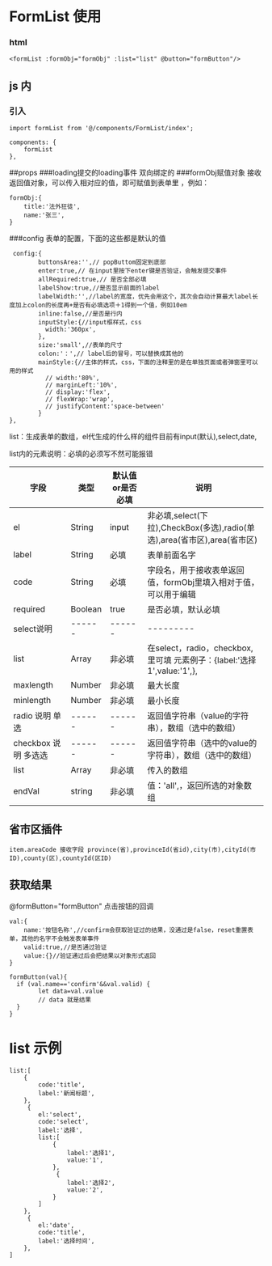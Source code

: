 # FormList 使用
### html
```
<formList :formObj="formObj" :list="list" @button="formButton"/>
```


## js 内
### 引入
```
import formList from '@/components/FormList/index';
```
```
components: {
    formList
},
```
##props
###loading提交的loading事件
双向绑定的
###formObj赋值对象
接收返回值对象，可以传入相对应的值，即可赋值到表单里 ，例如：
```
formObj:{
    title:'法外狂徒',
    name:'张三',
}
```
###config
表单的配置，下面的这些都是默认的值
```
 config:{
        buttonsArea:'',// popButtom固定到底部
        enter:true,// 在input里按下enter键是否验证，会触发提交事件
        allRequired:true,// 是否全部必填
        labelShow:true,//是否显示前面的label
        labelWidth:'',//label的宽度，优先会用这个，其次会自动计算最大label长度加上colon的长度再+是否有必填选项＋1得到一个值，例如10em
        inline:false,//是否是行内
        inputStyle:{//input框样式，css
          width:'360px',
        },
        size:'small',//表单的尺寸
        colon:'：',// label后的冒号，可以替换成其他的
        mainStyle:{//主体的样式，css，下面的注释里的是在单独页面或者弹窗里可以用的样式
          // width:'80%',
          // marginLeft:'10%',
          // display:'flex',
          // flexWrap:'wrap',
          // justifyContent:'space-between'
        }
},
```

list：生成表单的数组，el代生成的什么样的组件目前有input(默认),select,date,

list内的元素说明：必填的必须写不然可能报错

| 字段  | 类型 |默认值or是否必填|说明|
| --- | ------ | ------ |--------- |
| el   | String|  input |非必填,select(下拉),CheckBox(多选),radio(单选),area(省市区),area(省市区) |
| label   | String|  必填 |表单前面名字 |
| code   | String|  必填 |字段名，用于接收表单返回值，formObj里填入相对于值，可以用于编辑|
| required   | Boolean|  true |是否必填，默认必填 |
| select说明 | ------ | ------ |--------- |
| list   | Array|  非必填 |在select，radio，checkbox,里可填 元素例子：{label:'选择1',value:'1',}, |
| maxlength   | Number|  非必填 |最大长度 |
| minlength   | Number|  非必填 |最小长度 |
| radio 说明 单选 | ------ | ------ |返回值字符串（value的字符串），数组（选中的数组） |
| checkbox 说明 多选选 | ------ | ------ |返回值字符串（选中的value的字符串），数组（选中的数组） |
| list   | Array|  非必填 |传入的数组 |
| endVal   | string|  非必填 |值：'all',，返回所选的对象数组 |



## 省市区插件

```
item.areaCode 接收字段 province(省),provinceId(省id),city(市),cityId(市ID),county(区),countyId(区ID)
```


## **获取结果**
@formButton="formButton" 点击按钮的回调
```
val:{
    name:'按钮名称',//confirm会获取验证过的结果，没通过是false，reset重置表单，其他的名字不会触发表单事件
    valid:true,//是否通过验证
    value:{}//验证通过后会把结果以对象形式返回
}

formButton(val){
  if (val.name=='confirm'&&val.valid) {
        let data=val.value
        // data 就是结果
  }
}
```

# list 示例
```
list:[
    {
        code:'title',
        label:'新闻标题',
    },
     {
        el:'select',
        code:'select',
        label:'选择',
        list:[
            {
                label:'选择1',
                value:'1',
            },
             {
                label:'选择2',
                value:'2',
            }
        ]
    },
     {
        el:'date',
        code:'title',
        label:'选择时间',
    },
]
```

